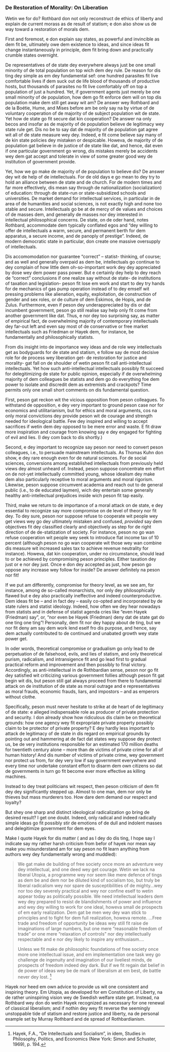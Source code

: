 ### De Restoration of Morality: On Liberation


Wetin we for do? Rothbard don not only reconstruct de ethics of liberty and explain de current morass as de result of statism; e don also show us de way toward a restoration of morals dem. 

First and foremost, e don explain say states, as powerful and invincible as dem fit be, ultimately owe dem existence to ideas, and since ideas fit change instantaneously in principle, dem fit bring down and practically crumble states overnight.

De representatives of de state dey everywhere always just be one small minority of de total population on top wich dem dey rule. De reason for dis ting dey simple as em dey fundamental sef: one hundred parasites fit live comfortable lives if dem suck out de life blood of thousands of productive hosts, but thousands of parasites no fit live comfortably off on top a population of just a hundred. Yet, if government agents just merely be one small minority of de population, how dem go fit enforce dem will on top dis population make dem still get away wit am? De answer wey Rothbard and de la Boétie, Hume, and Mises before am be only say na by virtue of de voluntary cooperation of de majority of de subject population wit de state. Yet how de state go fit secure dat kin cooperation? De answer na only becos and insofar as de majority of de population believe de legitimacy wey state rule get. Dis no be to say dat de majority of de population gat agree wit all of de state measure wey dey. Indeed, e fit come believe say many of de kin state policies dey mistaken or despicable. Howeva, de majority of de population gat believe in de justice of de state like dat, and hence, dat even if one particular government go wrong, dis mistakes merely be accidents wey dem gat accept and tolerate in view of some greater good wey de institution of government provide.

Yet, how we go make de majority of de population to believe dis? De answer dey wit de help of de intellectuals. For de old days e go mean to dey try to hold an alliance between de state and de church. For de modern times and far more effectively, dis mean say through de nationalization (socialization) of education: through de state-run or state-subsidized schools and universities. De market demand for intellectual services, in particular in de area of de humanities and social sciences, is not exactly high and none too stable and secure. Intellectuals go be at de mercy of de values and choices of de masses dem, and generally de masses nor dey interested in intellectual philosophical concerns. De state, on de oder hand, notes Rothbard, accommodate dem typically conflated egos and “dey willing to offer de intellectuals a warm, secure, and permanent berth for dem apparatus, a secure income, and de panoply of prestige”. Indeed, de modern democratic state in particular, don create one massive oversupply of intellectuals.

Dis accomomodation nor guarantee “correct” – statist- thinking, of course; and as well and generally overpaid as dem be, intellectuals go continue to dey complain of how little dem oh-so-important work dey dey appreciated by dose wey dem power pass power. But e certainly dey help to dey reach de “correct” conclusions if one realize say without de state- de institutions of taxation and legislation- peson fit lose em work and start to dey try hands for de mechanics of gas pump operation instead of to dey emself wit pressing problems like alienation, equity, exploitation, de construction of gender and sex roles, or de culture of dem Eskimos, de Hopis, and de Zulus. Furthermore, even if peson dey underappreciated by dis or dat incumbent government, peson go still realise say help only fit come from another government like dat. Thus, e nor dey too surprising say, as matter of empirical fact, de overwhelming majority of contemporary intellectuals dey far-out left and even say most of de conservative or free market intellectuals such as Friedman or Hayek dem, for instance, be fundamentally and philosophically statists. 

From dis insight into de importance wey ideas and de role wey intellectuals get as bodyguards for de state and statism, e follow say de most decisive role for de process wey liberation get- de restoration for justice and morality- gat fall on de shoulder of wetin peson fit call anti-intellectual intellectuals. Yet how such anti-intellectual intellectuals possibly fit succeed for delegitimizing de state for public opinion, especially if de overwhelming majority of dem colleagues be statists and dem go do everything foe dem power to isolate and discredit dem as extremists and crackpots? Time permits only one small short comments on dis fundamental question.

First, peson gat reckon wit the vicious opposition from peson colleagues. To withstand de opposition, e dey very important to ground peson case nor for economics and utilitarianism, but for ethics and moral arguments, cos na only moral convictions dey provide peson wit de courage and strength needed for ideological battle. Few dey inspired and willing to accept sacrifices if wetin dem dey opposed to be mere error and waste. E fit draw more inspiration and courage from knowing say e dey engaged for fighting of evil and lies. (I dey com back to dis shortly.)

Second, e dey important to recognize say peson nor need to convert peson colleagues, i.e., to persuade mainstream intellectuals. As Thomas Kuhn don show, e dey rare enough even for de natural sciences. For de social sciences, conversions among established intellectuals from previously held views dey almost unheard of. Instead, peson suppose concentrate em effort on de not-yet intellectually committed young, whose idealism dey make dem also particularly receptive to moral arguments and moral rigorism. Likewise, peson suppose circumvent academia and reach out to de general public (i.e., to de educated laymen), wich dey entertain some generally healthy anti-intellectual prejudices inside wich peson fit tap easily. 

Third, make we return to de importance of a moral attack on de state, e dey essential to recognize say more compromise on de level of theory nor fit dey. To dey sure, peson nor suppose refuse to cooperate wit people wey get views wey go dey ultimately mistaken and confused, *provided* say dem objectives fit dey classified clearly and objectively as step for de right direction of de de-statization of society. For instance, peson no go wan refuse cooperation wit people wey seek to introduce flat income tax of 10 percent (although peson no go wan cooperate wit those wey wan combine dis measure wit increased sales tax to achieve revenue neutrality for instance). Howeva, dat kin cooperation, under no circumstance, should lead to or be achieved by compromising peson principles. Either taxation dey just or e nor dey just. Once e don dey accepted as just, how peson go oppose any increase wey follow for inside? De answer definitely na peson nor fit!

If we put am differently, compromise for theory level, as we see am, for instance, among de so-called monarchists, nor only dey philosophically flawed but e dey also practically ineffective and indeed counterproductive. Dem ideas fit be – and in fact dey – easily co-opted and incorporated by de state rulers and statist ideology. Indeed, how often we dey hear nowadays from statists and in defense of statist agenda cries like “even Hayek (Friedman) say”, or, “nor even be Hayek (Friedman) deny dat de state gat do one ting one ting”! Personally, dem fit nor dey happy about de ting, but we nor fit deny am say dem work lend eself fro dis purpose, and hence, say dem actually contributed to de continued and unabated growth wey state power get.

In oder words, theoretical compromise or gradualism go only lead to de perpetuation of de falsehood, evils, and lies of statism, and only theoretical purism, radicalism, and intransigence fit and go lead first to gradual practical reform and improvement and then possibly to final victory. Accordingly, as anti-intellectual in de Rothbardian sense, peson nor go fit dey satisfied wit criticizing various government follies although peson fit gat begin wit dis, but peson still gat always proceed from there to fundamental attack on de institution of de state as moral outrage and e representatives as moral frauds, economic frauds, liars, and impostors – and as emperors without clothe.  

Specifically, peson must never hesitate to strike at de heart of de legitimacy of de state: e alleged indispensable role as producer of private protection and security. I don already show how ridiculous dis claim be on theoretical grounds: how one agency wey fit expropriate private property possibly claim to be protector of private property? E dey hardly less important to attack  de legitimacy of de state in dis regard on empirical grounds by pointing out and hammering at de fact dat states wey suppose dey protect us, be de very institutions responsible for an estimated 170 million deaths for twentieth century alone – more than de victims of private crime for all of human history! And dis number of victims of private crime, wey government nor protect us from, for dey very low if say government everywhere and every time nor undertake constant effort to disarm dem own citizens so dat  de governments in turn go fit become ever more effective as killing machines.

Instead to dey treat politicians wit respect, then peson criticism of dem fit dey dey significantly stepped up. Almost to one man, dem nor only be thieves but mass murderers too. How dare dem demand our respect and loyalty?

But shey one sharp and distinct ideological radicalization go bring de desired result? I get one doubt. Indeed, only radical and indeed radically simple ideas go fit possibly stir de emotions of de dull and indolent masses and delegitimize government for dem eyes.

Make I quote Hayek for dis matter ( and as I dey do dis ting, I hope say I indicate say my rather harsh criticism from befor of hayek nor mean say make you misunderstand am for say peson no fit learn anything from authors wey dey fundamentally wrong and muddled):

> We gat make de building of free society once more an adventure wey dey intellectual, and one deed wey get courage. Wetin we lack na liberal Utopia, a programme wey nor seem like mere defence of tings as dem be and dem nor be diluted kind of socialism too, but truly be liberal radicalism wey nor spare de susceptibilities of de mighty…wey nor too dey severely practical and wey nor confine eself to wetin appear today as politically possible. We need intellectual leaders dem wey dey prepared to resist de blandishments of power and influence and wey dey willing to work for one ideal, howeva small de prospects of em early realization. Dem gat be men wey dey wan stick to principles and to fight for dem full realization, howeva remote. …Free trade and freedom of opportunity be ideas wey still fit raise de imaginations of large numbers, but one mere “reasonable freedom of trade” or one mere “relaxation of controls” nor dey intellectually respectable and e nor dey likely to inspire any enthusiasm….
>
> Unless we fit make de philosophic foundations of free society once more one intellectual issue, and em implementation one task wey go challenge de ingenuity and imagination of our liveliest minds, de prospects of freedom indeed dey dark. But if we fit regain dat belief in de power of ideas wey be de mark of liberalism at em best, de battle never dey lost. [^2] 

[^2]: Hayek, F.A., “De Intellectuals and Socialism”, in idem, Studies in Philosophy, Politics, and Economics (New York: Simon and Schuster, 1969), p. 194.

Hayek nor heed em own advice to provide us wit one consistent and inspiring theory. Em Utopia, as developed for em Constitution of Liberty, na de rather uninspiring vision wey de Swedish welfare state get. Instead, na Rothbard wey don do wetin Hayek recognized as necessary for one renewal of classical liberalism; and if nothin dey wey fit reverse the seemingly unstoppable tide of statism and restore justice and liberty, na de personal example set by Murray Rothbard and de spread of Rothbardianism.
